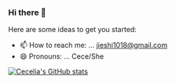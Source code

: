 ### Hi there 👋



Here are some ideas to get you started:

- 📫 How to reach me: ... jieshi1018@gmail.com
- 😄 Pronouns: ... Cece/She

[![Cecelia's GitHub stats](https://github-readme-stats.vercel.app/api?username=Cecelia-1018&show_icons=true&theme=Gradient)]([https://github.com/anuraghazra/github-readme-stats](https://github.com/Cecelia-1018/Cecelia-1018/edit/main/README.md))
